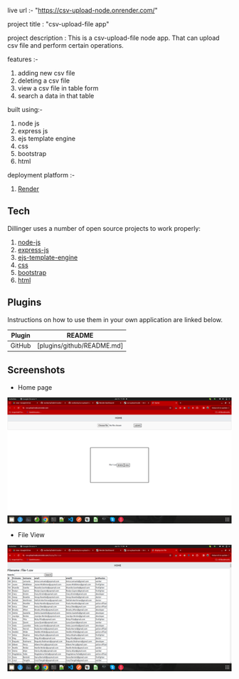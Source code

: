 live url :- "https://csv-upload-node.onrender.com/"

project title : "csv-upload-file app"

project description : This is a csv-upload-file node app. That can upload csv file and perform certain operations.

features :-

1. adding new csv file
2. deleting a csv file
3. view a csv file in table form
4. search a data in that table

built using:-

1. node js
2. express js
3. ejs template engine
4. css
5. bootstrap
6. html 

deployment platform :-

1. [Render]


## Tech

Dillinger uses a number of open source projects to work properly:

1. [node-js]
2. [express-js]
3. [ejs-template-engine]
4. [css]
5. [bootstrap]
6. [html] 

## Plugins

Instructions on how to use them in your own application are linked below.

| Plugin | README |
| ------ | ------ |
| GitHub | [plugins/github/README.md]


[//]: # (These are reference links used in the body of this note and get stripped out when the markdown processor does its job. There is no need to format nicely because it shouldn't be seen. Thanks SO - http://stackoverflow.com/questions/4823468/store-comments-in-markdown-syntax)

[HTML]:<https://developer.mozilla.org/en-US/docs/Web/HTML>
[CSS]:<https://developer.mozilla.org/en-US/docs/Learn/CSS>
[node-js]:<https://nodejs.org/en>
[express-js]:<https://expressjs.com/>
[ejs-template-engine]: <https://ejs.co/>
[bootstrap]: <https://getbootstrap.com/>
[Render]:<https://dashboard.render.com/>





## Screenshots
   
- Home page
   
![Alt text](home.png )

- File View

![Alt text](file-view.png )

